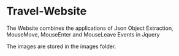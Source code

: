 # Travel-Website
The Website combines the applications of Json Object Extraction, MouseMove, MouseEnter and MouseLeave Events in Jquery

The images are stored in the images folder.
